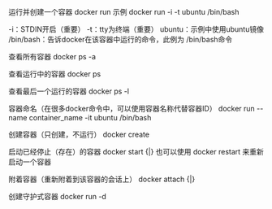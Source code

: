 运行并创建一个容器
docker run <container>
示例
docker run -i -t ubuntu /bin/bash


-i：STDIN开启（重要）
-t：tty为终端（重要）
ubuntu：示例中使用ubuntu镜像
/bin/bash：告诉docker在该容器中运行的命令，此例为 /bin/bash命令



查看所有容器
docker ps -a


查看运行中的容器
docker ps


查看最后一个运行的容器
docker ps -l


容器命名（在很多docker命令中，可以使用容器名称代替容器ID）
docker run --name container_name -it ubuntu /bin/bash


创建容器（只创建，不运行）
docker create <container>

启动已经停止（存在）的容器
docker start {<docker-name>|<docker-id>}
    也可以使用 docker restart 来重新启动一个容器


附着容器（重新附着到该容器的会话上）
docker attach {<container-name>|<docker-id>}

创建守护式容器
docker run -d



